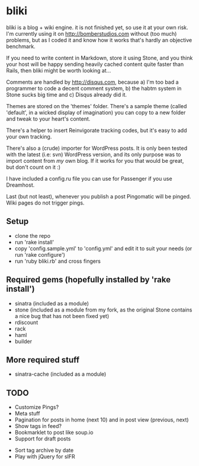 # bliki

bliki is a blog + wiki engine. it is not finished yet, so use it at your own risk. I'm currently using it on <http://bomberstudios.com> without (too much) problems, but as I coded it and know how it works that's hardly an objective benchmark.

If you need to write content in Markdown, store it using Stone, and you think your host will be happy sending heavily cached content quite faster than Rails, then bliki might be worth looking at...

Comments are handled by <http://disqus.com>, because a) I'm too bad a programmer to code a decent comment system, b) the habtm system in Stone sucks big time and c) Disqus already did it.

Themes are stored on the 'themes' folder. There's a sample theme (called 'default', in a wicked display of imagination) you can copy to a new folder and tweak to your heart's content.

There's a helper to insert Reinvigorate tracking codes, but it's easy to add your own tracking.

There's also a (crude) importer for WordPress posts. It is only been tested with the latest (i.e: svn) WordPress version, and its only purpose was to import content from *my* own blog. If it works for you that would be great, but don't count on it :)

I have included a config.ru file you can use for Passenger if you use Dreamhost.

Last (but not least), whenever you publish a post Pingomatic will be pinged. Wiki pages do not trigger pings.


## Setup
- clone the repo
- run 'rake install'
- copy 'config.sample.yml' to 'config.yml' and edit it to suit your needs (or run 'rake configure')
- run 'ruby bliki.rb' and cross fingers


## Required gems (hopefully installed by 'rake install')
- sinatra (included as a module)
- stone (included as a module from my fork, as the original Stone contains a nice bug that has not been fixed yet)
- rdiscount
- rack
- haml
- builder


## More required stuff
- sinatra-cache (included as a module)


## TODO

* Customize Pings?
* Meta stuff
* Pagination for posts in home (next 10) and in post view (previous, next)
* Show tags in feed?
* Bookmarklet to post like soup.io
* Support for draft posts
- Sort tag archive by date
- Play with jQuery for sIFR